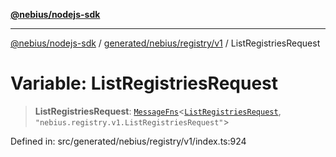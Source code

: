 [**@nebius/nodejs-sdk**](../../../../../README.md)

---

[@nebius/nodejs-sdk](../../../../../README.md) / [generated/nebius/registry/v1](../README.md) / ListRegistriesRequest

# Variable: ListRegistriesRequest

> **ListRegistriesRequest**: [`MessageFns`](../../../../../runtime/protos/core/interfaces/MessageFns.md)\<[`ListRegistriesRequest`](../interfaces/ListRegistriesRequest.md), `"nebius.registry.v1.ListRegistriesRequest"`\>

Defined in: src/generated/nebius/registry/v1/index.ts:924
